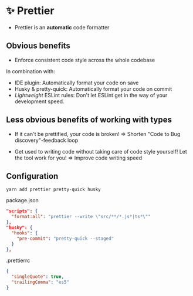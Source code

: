 # ✨ Prettier

- Prettier is an **automatic** code formatter

## Obvious benefits

- Enforce consistent code style across the whole codebase

In combination with:

- IDE plugin: Automatically format your code on save
- Husky & pretty-quick: Automatically format your code on commit
- _Lightweight_ ESLint rules: Don't let ESLint get in the way of your development speed.

## Less obvious benefits of working with types

- If it can't be prettified, your code is broken!
  => Shorten "Code to Bug discovery"-feedback loop

- Get used to writing code without taking care of code style yourself!
  Let the tool work for you!
  => Improve code writing speed

## Configuration

```shell
yarn add prettier pretty-quick husky
```

package.json

```json
"scripts": {
  "format:all": "prettier --write \"src/**/*.js*|ts*\""
},
"husky": {
  "hooks": {
    "pre-commit": "pretty-quick --staged"
  }
},
```

.prettierrc

```json
{
  "singleQuote": true,
  "trailingComma": "es5"
}
```
